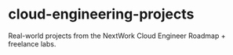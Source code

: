 # cloud-engineering-projects
Real-world projects from the NextWork Cloud Engineer Roadmap + freelance labs.

